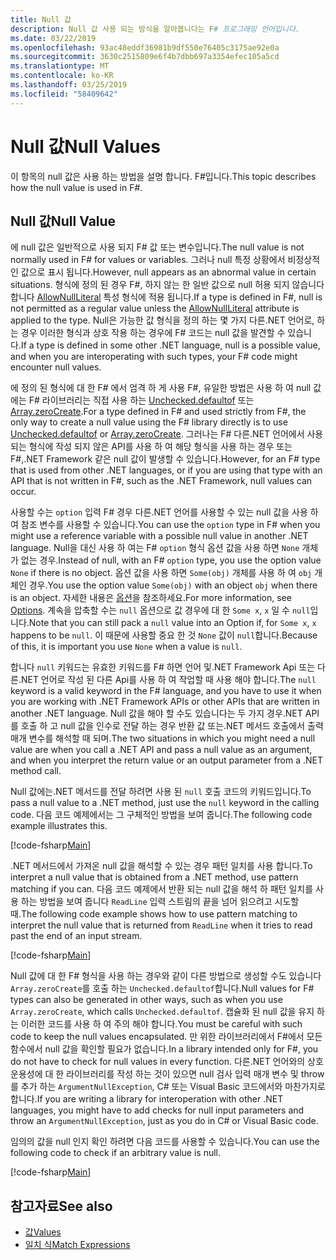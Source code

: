 ```yaml
---
title: Null 값
description: Null 값 사용 되는 방식을 알아봅니다는 F# 프로그래밍 언어입니다.
ms.date: 03/22/2019
ms.openlocfilehash: 93ac48eddf36981b9df550e76405c3175ae92e0a
ms.sourcegitcommit: 3630c2515809e6f4b7dbb697a3354efec105a5cd
ms.translationtype: MT
ms.contentlocale: ko-KR
ms.lasthandoff: 03/25/2019
ms.locfileid: "58409642"
---
```

# <a name="null-values"></a><span data-ttu-id="291b5-103">Null 값</span><span class="sxs-lookup"><span data-stu-id="291b5-103">Null Values</span></span>

<span data-ttu-id="291b5-104">이 항목의 null 값은 사용 하는 방법을 설명 합니다. F#입니다.</span><span class="sxs-lookup"><span data-stu-id="291b5-104">This topic describes how the null value is used in F#.</span></span>

## <a name="null-value"></a><span data-ttu-id="291b5-105">Null 값</span><span class="sxs-lookup"><span data-stu-id="291b5-105">Null Value</span></span>

<span data-ttu-id="291b5-106">에 null 값은 일반적으로 사용 되지 F# 값 또는 변수입니다.</span><span class="sxs-lookup"><span data-stu-id="291b5-106">The null value is not normally used in F# for values or variables.</span></span> <span data-ttu-id="291b5-107">그러나 null 특정 상황에서 비정상적인 값으로 표시 됩니다.</span><span class="sxs-lookup"><span data-stu-id="291b5-107">However, null appears as an abnormal value in certain situations.</span></span> <span data-ttu-id="291b5-108">형식에 정의 된 경우 F#, 하지 않는 한 일반 값으로 null 허용 되지 않습니다 합니다 [AllowNullLiteral](https://msdn.microsoft.com/library/4f315196-f444-4cca-ba07-1176ff71eb0f) 특성 형식에 적용 됩니다.</span><span class="sxs-lookup"><span data-stu-id="291b5-108">If a type is defined in F#, null is not permitted as a regular value unless the [AllowNullLiteral](https://msdn.microsoft.com/library/4f315196-f444-4cca-ba07-1176ff71eb0f) attribute is applied to the type.</span></span> <span data-ttu-id="291b5-109">Null은 가능한 값 형식을 정의 하는 몇 가지 다른.NET 언어로, 하는 경우 이러한 형식과 상호 작용 하는 경우에 F# 코드는 null 값을 발견할 수 있습니다.</span><span class="sxs-lookup"><span data-stu-id="291b5-109">If a type is defined in some other .NET language, null is a possible value, and when you are interoperating with such types, your F# code might encounter null values.</span></span>

<span data-ttu-id="291b5-110">에 정의 된 형식에 대 한 F# 에서 엄격 하 게 사용 F#, 유일한 방법은 사용 하 여 null 값에는 F# 라이브러리는 직접 사용 하는 [Unchecked.defaultof](https://msdn.microsoft.com/library/9ff97f2a-1bd4-4f4c-afbe-5886a74ab977) 또는 [Array.zeroCreate](https://msdn.microsoft.com/library/fa5b8e7a-1b5b-411c-8622-b58d7a14d3b2).</span><span class="sxs-lookup"><span data-stu-id="291b5-110">For a type defined in F# and used strictly from F#, the only way to create a null value using the F# library directly is to use [Unchecked.defaultof](https://msdn.microsoft.com/library/9ff97f2a-1bd4-4f4c-afbe-5886a74ab977) or [Array.zeroCreate](https://msdn.microsoft.com/library/fa5b8e7a-1b5b-411c-8622-b58d7a14d3b2).</span></span> <span data-ttu-id="291b5-111">그러나는 F# 다른.NET 언어에서 사용 되는 형식에 작성 되지 않은 API를 사용 하 여 해당 형식을 사용 하는 경우 또는 F#,.NET Framework 같은 null 값이 발생할 수 있습니다.</span><span class="sxs-lookup"><span data-stu-id="291b5-111">However, for an F# type that is used from other .NET languages, or if you are using that type with an API that is not written in F#, such as the .NET Framework, null values can occur.</span></span>

<span data-ttu-id="291b5-112">사용할 수는 `option` 입력 F# 경우 다른.NET 언어를 사용할 수 있는 null 값을 사용 하 여 참조 변수를 사용할 수 있습니다.</span><span class="sxs-lookup"><span data-stu-id="291b5-112">You can use the `option` type in F# when you might use a reference variable with a possible null value in another .NET language.</span></span> <span data-ttu-id="291b5-113">Null을 대신 사용 하 여는 F# `option` 형식 옵션 값을 사용 하면 `None` 개체가 없는 경우.</span><span class="sxs-lookup"><span data-stu-id="291b5-113">Instead of null, with an F# `option` type, you use the option value `None` if there is no object.</span></span> <span data-ttu-id="291b5-114">옵션 값을 사용 하면 `Some(obj)` 개체를 사용 하 여 `obj` 개체인 경우.</span><span class="sxs-lookup"><span data-stu-id="291b5-114">You use the option value `Some(obj)` with an object `obj` when there is an object.</span></span> <span data-ttu-id="291b5-115">자세한 내용은 [옵션](../options.md)을 참조하세요.</span><span class="sxs-lookup"><span data-stu-id="291b5-115">For more information, see [Options](../options.md).</span></span> <span data-ttu-id="291b5-116">계속을 압축할 수는 `null` 옵션으로 값 경우에 대 한 `Some x`, `x` 일 수 `null`입니다.</span><span class="sxs-lookup"><span data-stu-id="291b5-116">Note that you can still pack a `null` value into an Option if, for `Some x`, `x` happens to be `null`.</span></span> <span data-ttu-id="291b5-117">이 때문에 사용할 중요 한 것 `None` 값이 `null`합니다.</span><span class="sxs-lookup"><span data-stu-id="291b5-117">Because of this, it is important you use `None` when a value is `null`.</span></span>

<span data-ttu-id="291b5-118">합니다 `null` 키워드는 유효한 키워드를 F# 하면 언어 및.NET Framework Api 또는 다른.NET 언어로 작성 된 다른 Api를 사용 하 여 작업할 때 사용 해야 합니다.</span><span class="sxs-lookup"><span data-stu-id="291b5-118">The `null` keyword is a valid keyword in the F# language, and you have to use it when you are working with .NET Framework APIs or other APIs that are written in another .NET language.</span></span> <span data-ttu-id="291b5-119">Null 값을 해야 할 수도 있습니다는 두 가지 경우.NET API를 호출 하 고 null 값을 인수로 전달 하는 경우 반환 값 또는.NET 메서드 호출에서 출력 매개 변수를 해석할 때 되며.</span><span class="sxs-lookup"><span data-stu-id="291b5-119">The two situations in which you might need a null value are when you call a .NET API and pass a null value as an argument, and when you interpret the return value or an output parameter from a .NET method call.</span></span>

<span data-ttu-id="291b5-120">Null 값에는.NET 메서드를 전달 하려면 사용 된 `null` 호출 코드의 키워드입니다.</span><span class="sxs-lookup"><span data-stu-id="291b5-120">To pass a null value to a .NET method, just use the `null` keyword in the calling code.</span></span> <span data-ttu-id="291b5-121">다음 코드 예제에서는 그 구체적인 방법을 보여 줍니다.</span><span class="sxs-lookup"><span data-stu-id="291b5-121">The following code example illustrates this.</span></span>

[!code-fsharp[Main](../../../../samples/snippets/fsharp/lang-ref-1/snippet701.fs)]

<span data-ttu-id="291b5-122">.NET 메서드에서 가져온 null 값을 해석할 수 있는 경우 패턴 일치를 사용 합니다.</span><span class="sxs-lookup"><span data-stu-id="291b5-122">To interpret a null value that is obtained from a .NET method, use pattern matching if you can.</span></span> <span data-ttu-id="291b5-123">다음 코드 예제에서 반환 되는 null 값을 해석 하 패턴 일치를 사용 하는 방법을 보여 줍니다 `ReadLine` 입력 스트림의 끝을 넘어 읽으려고 시도할 때.</span><span class="sxs-lookup"><span data-stu-id="291b5-123">The following code example shows how to use pattern matching to interpret the null value that is returned from `ReadLine` when it tries to read past the end of an input stream.</span></span>

[!code-fsharp[Main](../../../../samples/snippets/fsharp/lang-ref-1/snippet702.fs)]

<span data-ttu-id="291b5-124">Null 값에 대 한 F# 형식을 사용 하는 경우와 같이 다른 방법으로 생성할 수도 있습니다 `Array.zeroCreate`를 호출 하는 `Unchecked.defaultof`합니다.</span><span class="sxs-lookup"><span data-stu-id="291b5-124">Null values for F# types can also be generated in other ways, such as when you use `Array.zeroCreate`, which calls `Unchecked.defaultof`.</span></span> <span data-ttu-id="291b5-125">캡슐화 된 null 값을 유지 하는 이러한 코드를 사용 하 여 주의 해야 합니다.</span><span class="sxs-lookup"><span data-stu-id="291b5-125">You must be careful with such code to keep the null values encapsulated.</span></span> <span data-ttu-id="291b5-126">만 위한 라이브러리에서 F#에서 모든 함수에서 null 값을 확인할 필요가 없습니다.</span><span class="sxs-lookup"><span data-stu-id="291b5-126">In a library intended only for F#, you do not have to check for null values in every function.</span></span> <span data-ttu-id="291b5-127">다른.NET 언어와의 상호 운용성에 대 한 라이브러리를 작성 하는 것이 있으면 null 검사 입력 매개 변수 및 throw를 추가 하는 `ArgumentNullException`, C# 또는 Visual Basic 코드에서와 마찬가지로 합니다.</span><span class="sxs-lookup"><span data-stu-id="291b5-127">If you are writing a library for interoperation with other .NET languages, you might have to add checks for null input parameters and throw an `ArgumentNullException`, just as you do in C# or Visual Basic code.</span></span>

<span data-ttu-id="291b5-128">임의의 값을 null 인지 확인 하려면 다음 코드를 사용할 수 있습니다.</span><span class="sxs-lookup"><span data-stu-id="291b5-128">You can use the following code to check if an arbitrary value is null.</span></span>

[!code-fsharp[Main](../../../../samples/snippets/fsharp/lang-ref-1/snippet703.fs)]

## <a name="see-also"></a><span data-ttu-id="291b5-129">참고자료</span><span class="sxs-lookup"><span data-stu-id="291b5-129">See also</span></span>

- [<span data-ttu-id="291b5-130">값</span><span class="sxs-lookup"><span data-stu-id="291b5-130">Values</span></span>](index.md)
- [<span data-ttu-id="291b5-131">일치 식</span><span class="sxs-lookup"><span data-stu-id="291b5-131">Match Expressions</span></span>](../match-expressions.md)

